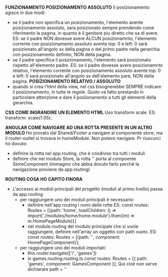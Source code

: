 **FUNZIONAMENTO POSIZIONAMENTO ASSOLUTO**
Il posizionamento agisce in due modi: 
-   se il padre non specifica un posizionamento, l'elemento  avente
    posizionamento assoluto, sara posizionato sempre prendendo come 
    riferimento la pagina, in quanto è il genitore piu diretto che sa 
    di avere. 
    ES: se il padre NON dovesse avere ALCUN posizionamnto, l'elemento corrente
    con posizionamento assoluto avente top: 0 e left: 0 sarà posizionato 
    all'angolo sx della pagina o del primo padre nella gerarchia con 
    posizionamento definito, NON della pagina. 
-   se il padre specifica il posizionamento, l'elemento sarà posizionato 
    rispetto all'elemento padre. 
    ES: se il padre dovesse avere posizionamnto relativo, l'elemento corrente
    con posizionamento assoluto avente top: 0 e left: 0 sarà posizionato 
    all'angolo sx dell'elemento pare, NON della pagina. 
**POSIZIONAMENTO RELATIVO / ASSOLUTO**
-   quando si crea l'html della view, nel css bisognerebbe SEMPRE 
    indicare il posizionamento, in tutte le regole. 
    Qusto va fatto prestando in particolare attenzione a dare il 
    posiionamento a tutti gli elementi della gerarchia. 
    

**CSS COME INGRANDIRE UN ELEMENTO HTML**
Uso transform scale. 
ES: transform: scale(1.05);

**ANGULAR COME NAVIGARE AD UNA ROTTA PRESENTE IN UN ALTRO MODULO**
Ho provato dal Shared/Footer a navigare al componente store, ma il 
router-outlet si trovava in homeModule. Non potevo navigare. 
Pr riuscurci ho dovuto: 
-   definire la rotta nel app.routing, che è condiviso tra tutti i moduli 
-   definire che nel modulo Store, la rotta '' porta al compoente StoreComponent 
(immagino che abbia dovuto farlo perchè la navigazione proviene da app.routing)

**ROUTING COSA HO CAPITO FINORA**
-   L'accesso ai moduli principali del progetto (moduli al primo livello) passa da app.routing 
    -   per raggiungere uno dei moduli principali è necessario: 
        -   definire nell'app routing i nomi delle rotte 
            ES: const routes: Routes = [{path: 'home', loadChildren: () => import('./modules/home/home.module').then((m) => m.HomePageModule)}]
        -   nel module.routing del modulo principale che si vuole raggiungere, definire 
            nell'array un oggetto con path vuoto. 
            ES: const routes: Routes = [{path: '', component: HomePageComponent}];
    -   per raggiungere uno dei moduli importati: 
        -   this.router.navigate(['/', 'games'])
        -   in games.routing.routing.ts 
            const routes: Routes = [{ path: 'games', component: GamesComponent }];
            Qui cioè non serve dichiarare path = ''
